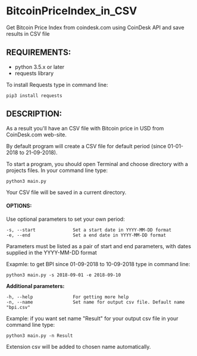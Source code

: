 # BitcoinPriceIndex_in_CSV

Get Bitcoin Price Index from coindesk.com using CoinDesk API  and save results in CSV file


## REQUIREMENTS: 
- python 3.5.x or later
- requests library 

To install Requests type in command line: 
```
pip3 install requests
```

## DESCRIPTION:

As a result you'll have an CSV file with Bitcoin price in USD from CoinDesk.com web-site. 

By default program will create a CSV file for default period (since 01-01-2018 to 21-09-2018).

To start a program, you should open Terminal and choose directory with a projects files.
In your command line type: 
```
python3 main.py
```

Your CSV file will be saved in a current directory.


#### OPTIONS:

Use optional parameters to set your own period:
```
-s, --start              Set a start date in YYYY-MM-DD format
-e, --end                Set a end date in YYYY-MM-DD format
```

Parameters must be listed as a pair of start and end parameters, with dates supplied 
in the YYYY-MM-DD format

Exapmle: to get BPI since 01-09-2018 to 10-09-2018 type in 
command line: 
```
python3 main.py -s 2018-09-01 -e 2018-09-10
```

**Additional parameters:**
```
-h, --help               For getting more help
-n, --name               Set name for output csv file. Default name "bpi.csv"
```

Example: if you want set name "Result" for your output csv file in your command line type: 
```
python3 main.py -n Result
```
Extension csv will be added to chosen name automatically.
